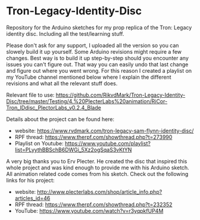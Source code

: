 # Tron-Legacy-Identity-Disc
Repository for the Arduino sketches for my prop replica of the Tron: Legacy identity disc. Including all the test/learning stuff. 

Please don't ask for any support, I uploaded all the version so you can slowely build it up yourself. 
Some Arduino revisions might require a few changes. Best way is to build it up step-by-step should you encounter any issues you can't figure out. 
That way you can easily undo that last change and figure out where you went wrong.
For this reason I created a playlist on my YouTube channel mentioned below where I explain the different revisions and what all the relevant stuff does.

Relevant file to use:
https://github.com/RikvdMark/Tron-Legacy-Identity-Disc/tree/master/Testing/4.%20PlecterLabs%20animation/RiCor-Tron_IDdisc_PlectorLabs_v0.2.4_Blade

Details about the project can be found here:
- website: https://www.rvdmark.com/tron-legacy-sam-flynn-identity-disc/
- RPF thread: https://www.therpf.com/showthread.php?t=273990
- Playlist on Youtube: https://www.youtube.com/playlist?list=PLyythBBSchB6DWGi_5Xz2ogSqaS3vKtYN

A very big thanks you to Erv Plecter. He created the disc that inspired this whole project and was kind enough to provide me with his Arduino sketch. All animation related code comes from his sketch. 
Check out the following links for his project:
- website: http://www.plecterlabs.com/shop/article_info.php?articles_id=46
- RPF thread: https://www.therpf.com/showthread.php?t=232352
- YouTube: https://www.youtube.com/watch?v=r3yqpkfUP4M
